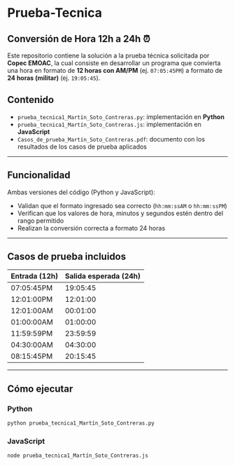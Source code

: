 # Prueba-Tecnica

## Conversión de Hora 12h a 24h ⏰

Este repositorio contiene la solución a la prueba técnica solicitada por **Copec EMOAC**, la cual consiste en desarrollar un programa que convierta una hora en formato de **12 horas con AM/PM** (ej. `07:05:45PM`) a formato de **24 horas (militar)** (ej. `19:05:45`).

## Contenido

- `prueba_tecnica1_Martín_Soto_Contreras.py`: implementación en **Python**
- `prueba_tecnica1_Martín_Soto_Contreras.js`: implementación en **JavaScript**
- `Casos_de_prueba_Martín_Soto_Contreras.pdf`: documento con los resultados de los casos de prueba aplicados

---

## Funcionalidad

Ambas versiones del código (Python y JavaScript):

- Validan que el formato ingresado sea correcto (`hh:mm:ssAM` o `hh:mm:ssPM`)
- Verifican que los valores de hora, minutos y segundos estén dentro del rango permitido
- Realizan la conversión correcta a formato 24 horas

---

## Casos de prueba incluidos

| Entrada (12h)   | Salida esperada (24h) |
|----------------|------------------------|
| 07:05:45PM     | 19:05:45               |
| 12:01:00PM     | 12:01:00               |
| 12:01:00AM     | 00:01:00               |
| 01:00:00AM     | 01:00:00               |
| 11:59:59PM     | 23:59:59               |
| 04:30:00AM     | 04:30:00               |
| 08:15:45PM     | 20:15:45               |

---

## Cómo ejecutar

### Python

```bash
python prueba_tecnica1_Martín_Soto_Contreras.py
```
### JavaScript        
```bash
node prueba_tecnica1_Martín_Soto_Contreras.js

